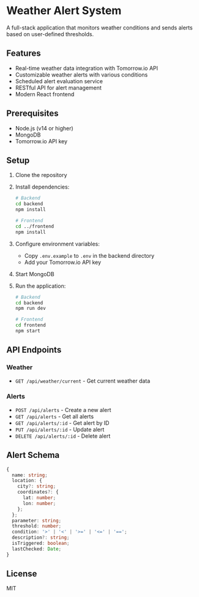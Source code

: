 # Weather Alert System

A full-stack application that monitors weather conditions and sends alerts based on user-defined thresholds.

## Features

- Real-time weather data integration with Tomorrow.io API
- Customizable weather alerts with various conditions
- Scheduled alert evaluation service
- RESTful API for alert management
- Modern React frontend

## Prerequisites

- Node.js (v14 or higher)
- MongoDB
- Tomorrow.io API key

## Setup

1. Clone the repository
2. Install dependencies:
   ```bash
   # Backend
   cd backend
   npm install

   # Frontend
   cd ../frontend
   npm install
   ```

3. Configure environment variables:
   - Copy `.env.example` to `.env` in the backend directory
   - Add your Tomorrow.io API key

4. Start MongoDB

5. Run the application:
   ```bash
   # Backend
   cd backend
   npm run dev

   # Frontend
   cd frontend
   npm start
   ```

## API Endpoints

### Weather
- `GET /api/weather/current` - Get current weather data

### Alerts
- `POST /api/alerts` - Create a new alert
- `GET /api/alerts` - Get all alerts
- `GET /api/alerts/:id` - Get alert by ID
- `PUT /api/alerts/:id` - Update alert
- `DELETE /api/alerts/:id` - Delete alert

## Alert Schema

```typescript
{
  name: string;
  location: {
    city?: string;
    coordinates?: {
      lat: number;
      lon: number;
    };
  };
  parameter: string;
  threshold: number;
  condition: '>' | '<' | '>=' | '<=' | '==';
  description?: string;
  isTriggered: boolean;
  lastChecked: Date;
}
```

## License

MIT 